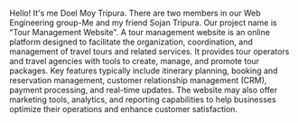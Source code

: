 Hello! It's me Doel Moy Tripura.
There are two members in our Web Engineering group-Me and my friend Sojan Tripura.
Our project name is "Tour Management Website".
A tour management website is an online platform designed to facilitate the organization, coordination, and management of travel tours and related services.
It provides tour operators and travel agencies with tools to create, manage, and promote tour packages. Key features typically include itinerary planning, booking and reservation management, customer relationship management (CRM), payment processing, and real-time updates.
The website may also offer marketing tools, analytics, and reporting capabilities to help businesses optimize their operations and enhance customer satisfaction.
<!---
doel153/doel153 is a ✨ special ✨ repository because its `README.md` (this file) appears on your GitHub profile.
You can click the Preview link to take a look at your changes.
--->
